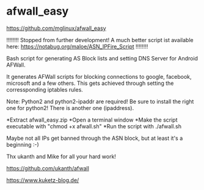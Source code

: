 # afwall_easy
https://github.com/mglinux/afwall_easy

!!!!!!!!
Stopped from further development! A much better script ist available here: https://notabug.org/maloe/ASN_IPFire_Script
!!!!!!!!

Bash script for generating AS Block lists and setting DNS Server for Android AFWall.

It generates AFWall scripts for blocking connections to google, facebook, microsoft and a few others.
This gets achieved through setting the corressponding iptables rules.


Note:   Python2 and python2-ipaddr are required! 
        Be sure to install the right one for python2! There is another one (ipaddress).


*Extract afwall_easy.zip
*Open a terminal window
*Make the script executable with "chmod +x afwall.sh"
*Run the script with ./afwall.sh


Maybe not all IPs get banned through the ASN block, but at least it's a beginning :-)


Thx ukanth and Mike for all your hard work!

https://github.com/ukanth/afwall

https://www.kuketz-blog.de/

